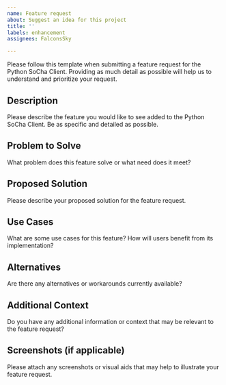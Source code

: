 ```yaml
---
name: Feature request
about: Suggest an idea for this project
title: ''
labels: enhancement
assignees: FalconsSky

---
```


Please follow this template when submitting a feature request for the Python SoCha Client. Providing as much detail as possible will help us to understand and prioritize your request.

## Description

Please describe the feature you would like to see added to the Python SoCha Client. Be as specific and detailed as possible.

## Problem to Solve

What problem does this feature solve or what need does it meet?

## Proposed Solution

Please describe your proposed solution for the feature request.

## Use Cases

What are some use cases for this feature? How will users benefit from its implementation?

## Alternatives

Are there any alternatives or workarounds currently available?

## Additional Context

Do you have any additional information or context that may be relevant to the feature request?

## Screenshots (if applicable)

Please attach any screenshots or visual aids that may help to illustrate your feature request.
